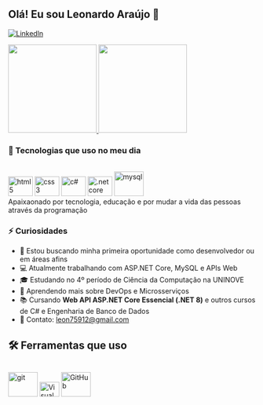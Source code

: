 ## Olá! Eu sou Leonardo Araújo 👋

[![Linkedln](https://img.shields.io/badge/LinkedIn-0077B5?style=for-the-badge&logo=linkedin&logoColor=white)](https://www.linkedin.com/in/leonardo-ara%C3%BAjo-b82a98266/)  

<div>
  <a href="https://leonardo">
    <img height="180em" src="https://github-readme-stats.vercel.app/api?username=Leonardo-arau&show_icons=true&theme=dracula&include_all_commits=true&count_private=true" />
    <img height="180em" src="https://github-readme-stats.vercel.app/api/top-langs/?username=Leonardo-arau&layout=compact&langs_count=16&theme=dracula" />
  </a>
</div>


### 🚀 Tecnologias que uso no meu dia

<div style="display: inline_block"><br/>
  <img aligm="center" alt="html5" height="40" width="50" src="https://cdn.jsdelivr.net/gh/devicons/devicon@latest/icons/html5/html5-original.svg" />
  <img aligm="center" alt="css3" height="40" width="50" src="https://cdn.jsdelivr.net/gh/devicons/devicon@latest/icons/css3/css3-original.svg" />
  <img aligm="center" alt="c#" height="40" width="50" src="https://cdn.jsdelivr.net/gh/devicons/devicon@latest/icons/csharp/csharp-original.svg" />
  <img aligm="center" alt=".net core" height="40" width="50" src="https://cdn.jsdelivr.net/gh/devicons/devicon@latest/icons/dotnetcore/dotnetcore-original.svg" />
  <img aligm="center" alt="mysql" height="50" width="60" src="https://cdn.jsdelivr.net/gh/devicons/devicon@latest/icons/mysql/mysql-original-wordmark.svg" 
</div><br/>
Apaixaonado por tecnologia, educação e por mudar a vida das pessoas através da programação 

### ⚡ Curiosidades
- 🔭 Estou buscando minha primeira oportunidade como desenvolvedor ou em áreas afins
- 💻 Atualmente trabalhando com ASP.NET Core, MySQL e APIs Web
- 🎓 Estudando no 4º período de Ciência da Computação na UNINOVE
- 🌱 Aprendendo mais sobre DevOps e Microsserviços
- 📚 Cursando **Web API ASP.NET Core Essencial (.NET 8)** e outros cursos de C# e Engenharia de Banco de Dados
- 📧 Contato: [leon75912@gmail.com](mailto:leon75912@gmail.com)

 ## 🛠 Ferramentas que uso
<div style="display: inline_block"><br/>
  <img aligm="center" alt="git" height="50" width="60" src="https://cdn.jsdelivr.net/gh/devicons/devicon@latest/icons/git/git-plain-wordmark.svg" />
  <img aligm="center" alt="Visual Studio" height="30" width="40" src="https://cdn.jsdelivr.net/gh/devicons/devicon@latest/icons/visualstudio/visualstudio-original.svg" />
  <img aligm="center" alt="GitHub" height="50" width="60" src="https://cdn.jsdelivr.net/gh/devicons/devicon@latest/icons/github/github-original-wordmark.svg"
</div><br/
